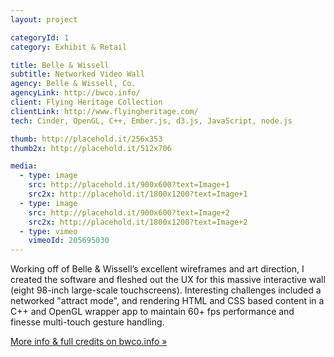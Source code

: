 ```yaml
---
layout: project

categoryId: 1
category: Exhibit & Retail

title: Belle & Wissell
subtitle: Networked Video Wall
agency: Belle & Wissell, Co.
agencyLink: http://bwco.info/
client: Flying Heritage Collection
clientLink: http://www.flyingheritage.com/
tech: Cinder, OpenGL, C++, Ember.js, d3.js, JavaScript, node.js

thumb: http://placehold.it/256x353
thumb2x: http://placehold.it/512x706

media:
  - type: image
    src: http://placehold.it/900x600?text=Image+1
    src2x: http://placehold.it/1800x1200?text=Image+1
  - type: image
    src: http://placehold.it/900x600?text=Image+2
    src2x: http://placehold.it/1800x1200?text=Image+2
  - type: vimeo
    vimeoId: 205695030
---
```


Working off of Belle & Wissell’s excellent wireframes and art direction, I created the software and fleshed out the UX for this massive interactive wall (eight 98-inch large-scale touchscreens). Interesting challenges included a networked "attract mode", and rendering HTML and CSS based content in a C++ and OpenGL wrapper app to maintain 60+ fps performance and finesse multi-touch gesture handling.

[More info & full credits on bwco.info »](http://www.bwco.info/work/whywar/)
